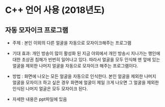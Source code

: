 # C++ 언어 사용 (2018년도)

## 자동 모자이크 프로그램
  - 주제 : 본인 이외의 다른 얼굴을 자동으로 모자이크해주는 프로그램
  
  - 기대 효과: 개인 방송이 많이 활성화 된 지금 야외에서 개인 방송시 지나가는 행인에 대한
               초상권 침해가 빈번히 일어나고 있다. 따라서 얼굴을 모두 인식해 맨 앞에 있는
               얼굴을 제외한 나머지 얼굴을 자동으로 모자이크 해주는 프로그램이다.
               
  - 방법 : 화면에 나오는 모든 얼굴을 자동으로 인식한다. 본인 얼굴을 제외한 나머지 얼굴을
           모자이크 하고 싶은 경우 화면에 얼굴이 제일 크게 나오면 그 얼굴을 제외한 인식된
           나머지 얼굴은 모두 모자이크 된다.
           
  * 자세한 내용은 ppt파일에 있음   
